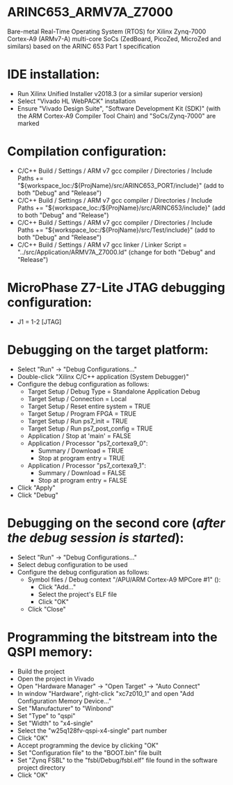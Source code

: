 # ARINC653_ARMV7A_Z7000
Bare-metal Real-Time Operating System (RTOS) for Xilinx Zynq-7000 Cortex-A9 (ARMv7-A) multi-core SoCs (ZedBoard, PicoZed, MicroZed and similars) based on the ARINC 653 Part 1 specification

# IDE installation:
- Run Xilinx Unified Installer v2018.3 (or a similar superior version)
- Select "Vivado HL WebPACK" installation
- Ensure "Vivado Design Suite", "Software Development Kit (SDK)" (with the ARM Cortex-A9 Compiler Tool Chain) and "SoCs/Zynq-7000" are marked

# Compilation configuration:
- C/C++ Build / Settings / ARM v7 gcc compiler / Directories / Include Paths += "${workspace_loc:/${ProjName}/src/ARINC653_PORT/include}" (add to both "Debug" and "Release")
- C/C++ Build / Settings / ARM v7 gcc compiler / Directories / Include Paths += "${workspace_loc:/${ProjName}/src/ARINC653/include}" (add to both "Debug" and "Release")
- C/C++ Build / Settings / ARM v7 gcc compiler / Directories / Include Paths += "${workspace_loc:/${ProjName}/src/Test/include}" (add to both "Debug" and "Release")
- C/C++ Build / Settings / ARM v7 gcc linker / Linker Script = "../src/Application/ARMV7A_Z7000.ld" (change for both "Debug" and "Release")

# MicroPhase Z7-Lite JTAG debugging configuration:
- J1 = 1-2 [JTAG]

# Debugging on the target platform:
- Select "Run" -> "Debug Configurations..."
- Double-click "Xilinx C/C++ application (System Debugger)"
- Configure the debug configuration as follows:
	- Target Setup / Debug Type = Standalone Application Debug
	- Target Setup / Connection = Local
	- Target Setup / Reset entire system = TRUE
	- Target Setup / Program FPGA = TRUE
	- Target Setup / Run ps7_init = TRUE
	- Target Setup / Run ps7_post_config = TRUE
	- Application / Stop at 'main' = FALSE
	- Application / Processor "ps7_cortexa9_0":
		- Summary / Download = TRUE
		- Stop at program entry = TRUE
	- Application / Processor "ps7_cortexa9_1":
		- Summary / Download = FALSE
		- Stop at program entry = FALSE
- Click "Apply"
- Click "Debug"

# Debugging on the second core (*after the debug session is started*):
- Select "Run" -> "Debug Configurations..."
- Select debug configuration to be used
- Configure the debug configuration as follows:
	- Symbol files / Debug context "/APU/ARM Cortex-A9 MPCore #1" ():
		- Click "Add..."
		- Select the project's ELF file
		- Click "OK"
	- Click "Close"

# Programming the bitstream into the QSPI memory:
- Build the project
- Open the project in Vivado
- Open "Hardware Manager" -> "Open Target" -> "Auto Connect"
- In window "Hardware", right-click "xc7z010_1" and open "Add Configuration Memory Device..."
- Set "Manufacturer" to "Winbond"
- Set "Type" to "qspi"
- Set "Width" to "x4-single"
- Select the "w25q128fv-qspi-x4-single" part number
- Click "OK"
- Accept programming the device by clicking "OK"
- Set "Configuration file" to the "BOOT.bin" file built
- Set "Zynq FSBL" to the "fsbl/Debug/fsbl.elf" file found in the software project directory
- Click "OK"